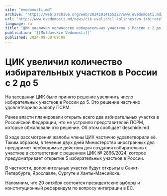 ```yaml
---
site: "evedomosti.md"
archive: "https://web.archive.org/web/20241014155227/www.evedomosti.md/news/cik-uvelichil-kolichestvo-izbiratelnyh-uchastkov-v-rossii-s"
url: "http://www.evedomosti.md/news/cik-uvelichil-kolichestvo-izbiratelnyh-uchastkov-v-rossii-s"
language: ru
title: "ЦИК увеличил количество избирательных участков в России с 2 до 5"
publication: '[[Moldavskie Vedomosti]]'
published: 2024-09-30T09:09
---
```


# ЦИК увеличил количество избирательных участков в России с 2 до 5

На заседании ЦИК было принято решение увеличить число избирательных участков в России до 5. Это решение частично удовлетворило жалобу ПСРМ.

Ранее власти планировали открыть всего два избирательных участка в Российской Федерации, что не устроило представителей ПСРМ, которые обжаловали это решение. Об этом сообщает deschide.md

В ходе рассмотрения жалобы члены ЦИК частично удовлетворили её. Таким образом, в течение двух дней Министерство иностранных дел предпримет необходимые действия для создания избирательных участков в соответствии с решением ЦИК № 2866/2024, которое предусматривает открытие 5 избирательных участков в России.

В частности, дополнительные участки будут открыты в Санкт-Петербурге, Ярославле, Сургуте и Ханты-Мансийске.

Напомним, что 20 октября состоятся президентские выборы и конституционный референдум по вопросу интеграции в ЕС.